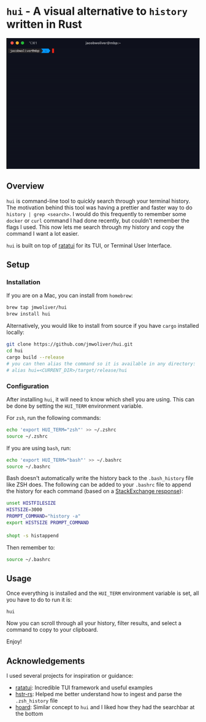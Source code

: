 # `hui` - A visual alternative to `history` written in Rust

<img src="./assets/hui_demo.gif" alt="Demo of hui">

## Overview

`hui` is command-line tool to quickly search through your terminal history. The motivation behind this tool was having a prettier and faster way to do `history | grep <search>`. I would do this frequently to remember some `docker` or `curl`
command I had done recently, but couldn't remember the flags I used. This now lets me search through my history and copy the command I want a lot easier.

`hui` is built on top of [ratatui](https://github.com/tui-rs-revival/ratatui) for its TUI, or Terminal User Interface.

## Setup

### Installation

If you are on a Mac, you can install from `homebrew`:

```bash
brew tap jmwoliver/hui
brew install hui
```

Alternatively, you would like to install from source if you have `cargo` installed locally:

```bash
git clone https://github.com/jmwoliver/hui.git
cd hui
cargo build --release
# you can then alias the command so it is available in any directory:
# alias hui=<CURRENT_DIR>/target/release/hui
```

### Configuration

After installing `hui`, it will need to know which shell you are using. This can be done by setting the `HUI_TERM` environment variable.

For `zsh`, run the following commands:

```bash
echo 'export HUI_TERM="zsh"' >> ~/.zshrc
source ~/.zshrc
```

If you are using `bash`, run:

```bash
echo 'export HUI_TERM="bash"' >> ~/.bashrc
source ~/.bashrc
```

Bash doesn't automatically write the history back to the `.bash_history` file like ZSH does. The following can be added to your `.bashrc` file to append the history for each command (based on a [StackExchange response](https://askubuntu.com/a/261411)):
```bash
unset HISTFILESIZE
HISTSIZE=3000
PROMPT_COMMAND="history -a"
export HISTSIZE PROMPT_COMMAND

shopt -s histappend
```

Then remember to:
```bash
source ~/.bashrc
```

## Usage

Once everything is installed and the `HUI_TERM` environment variable is set, all you have to do to run it is:

```
hui
```

Now you can scroll through all your history, filter results, and select a command to copy to your clipboard.

Enjoy!

## Acknowledgements

I used several projects for inspiration or guidance:

- [ratatui](https://github.com/tui-rs-revival/ratatui): Incredible TUI framework and useful examples
- [hstr-rs](https://github.com/overclockworked64/hstr-rs/tree/master): Helped me better understand how to ingest and parse the `.zsh_history` file
- [hoard](https://github.com/Hyde46/hoard): Similar concept to `hui` and I liked how they had the searchbar at the bottom
